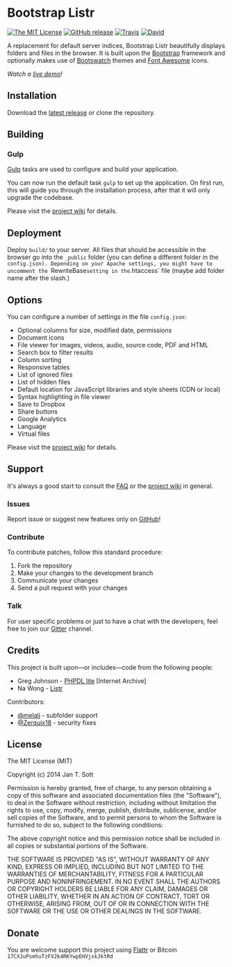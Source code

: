 # Bootstrap Listr

[![The MIT License](https://img.shields.io/badge/license-MIT-orange.svg?style=flat-square)](http://opensource.org/licenses/MIT)
[![GitHub release](https://img.shields.io/github/release/idleberg/Bootstrap-Listr.svg?style=flat-square)](https://github.com/idleberg/Bootstrap-Listr/releases)
[![Travis](https://img.shields.io/travis/idleberg/Bootstrap-Listr.svg?style=flat-square)](https://travis-ci.org/idleberg/Bootstrap-Listr)
[![David](https://img.shields.io/david/dev/idleberg/Bootstrap-Listr.svg?style=flat-square)](https://david-dm.org/idleberg/Bootstrap-Listr#info=devDependencies)

A replacement for default server indices, Bootstrap Listr beautifully displays folders and files in the browser. It is built upon the [Bootstrap](http://getbootstrap.com) framework and optionally makes use of [Bootswatch](http://bootswatch.com/) themes and [Font Awesome](http://fortawesome.github.io/Font-Awesome/) icons.

*Watch a [live demo](http://demo.idleberg.com/Bootstrap-Listr-2/)!*

## Installation

Download the [latest release](https://github.com/idleberg/Bootstrap-Listr/releases/latest) or clone the repository.

## Building

### Gulp

[Gulp](http://gulpjs.com/) tasks are used to configure and build your application.

You can now run the default task `gulp` to set up the application. On first run, this will guide you through the installation process, after that it will only upgrade the codebase.

Please visit the [project wiki](https://github.com/idleberg/Bootstrap-Listr/wiki/Gulp-tasks) for details.

## Deployment

Deploy `build/` to your server. All files that should be accessible in the browser go into the `_public` folder (you can define a different folder in the `config.json). Depending on your Apache settings, you might have to uncomment the `RewriteBase` setting in the `.htaccess` file (maybe add folder name after the slash.)

## Options

You can configure a number of settings in the file `config.json`:

* Optional columns for size, modified date, permissions
* Document icons
* File viewer for images, videos, audio, source code, PDF and HTML
* Search box to filter results
* Column sorting
* Responsive tables
* List of ignored files
* List of hidden files
* Default location for JavaScript libraries and style sheets (CDN or local)
* Syntax highlighting in file viewer
* Save to Dropbox
* Share buttons
* Google Analytics
* Language
* Virtual files

Please visit the [project wiki](https://github.com/idleberg/Bootstrap-Listr/wiki/Understanding-config.json) for details.

## Support

It's always a good start to consult the [FAQ](https://github.com/idleberg/Bootstrap-Listr/wiki/FAQ) or the [project wiki](https://github.com/idleberg/Bootstrap-Listr/wiki) in general.

### Issues

Report issue or suggest new features only on [GitHub](https://github.com/idleberg/Bootstrap-Listr/issues)!

### Contribute

To contribute patches, follow this standard procedure:

1. Fork the repository
2. Make your changes to the development branch
3. Communicate your changes
4. Send a pull request with your changes

### Talk

For user specific problems or just to have a chat with the developers, feel free to join our [Gitter](https://gitter.im/idleberg/Bootstrap-Listr) channel.

## Credits

This project is built upon—or includes—code from the following people:

* Greg Johnson - [PHPDL lite](http://web.archive.org/web/20130920165711/http://greg-j.com/phpdl/) [Internet Archive]
* Na Wong - [Listr](http://nadesign.net/listr/)

Contributors:

* [@melalj](https://github.com/melalj) - subfolder support
* [@Zerquix18](https://github.com/Zerquix18) - security fixes

## License

The MIT License (MIT)

Copyright (c) 2014 Jan T. Sott

Permission is hereby granted, free of charge, to any person obtaining a copy of this software and associated documentation files (the "Software"), to deal in the Software without restriction, including without limitation the rights to use, copy, modify, merge, publish, distribute, sublicense, and/or sell copies of the Software, and to permit persons to whom the Software is furnished to do so, subject to the following conditions:

The above copyright notice and this permission notice shall be included in all copies or substantial portions of the Software.

THE SOFTWARE IS PROVIDED "AS IS", WITHOUT WARRANTY OF ANY KIND, EXPRESS OR IMPLIED, INCLUDING BUT NOT LIMITED TO THE WARRANTIES OF MERCHANTABILITY, FITNESS FOR A PARTICULAR PURPOSE AND NONINFRINGEMENT. IN NO EVENT SHALL THE AUTHORS OR COPYRIGHT HOLDERS BE LIABLE FOR ANY CLAIM, DAMAGES OR OTHER LIABILITY, WHETHER IN AN ACTION OF CONTRACT, TORT OR OTHERWISE, ARISING FROM, OUT OF OR IN CONNECTION WITH THE SOFTWARE OR THE USE OR OTHER DEALINGS IN THE SOFTWARE.

## Donate

You are welcome support this project using [Flattr](https://flattr.com/submit/auto?user_id=idleberg&url=https://github.com/idleberg/Bootstrap-Listr) or Bitcoin `17CXJuPsmhuTzFV2k4RKYwpEHVjskJktRd`
